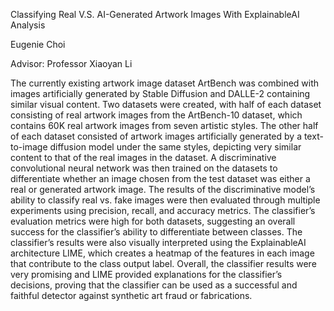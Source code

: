 Classifying Real V.S. AI-Generated Artwork Images With ExplainableAI Analysis  
  
Eugenie Choi  
  
Advisor: Professor Xiaoyan Li  
  
The currently existing artwork image dataset ArtBench was combined with images artificially generated by Stable Diffusion and DALLE-2 containing similar visual content. Two datasets were created, with half of each dataset consisting of real artwork images from the ArtBench-10 dataset, which contains 60K real artwork images from seven artistic styles. The other half of each dataset consisted of artwork images artificially generated by a text-to-image diffusion model under the same styles, depicting very similar content to that of the real images in the dataset. A discriminative convolutional neural network was then trained on the datasets to differentiate whether an image chosen from the test dataset was either a real or generated artwork image. The results of the discriminative model’s ability to classify real vs. fake images were then evaluated through multiple experiments using precision, recall, and accuracy metrics. The classifier’s evaluation metrics were high for both datasets, suggesting an overall success for the classifier’s ability to differentiate between classes. The classifier’s results were also visually interpreted using the ExplainableAI architecture LIME, which creates a heatmap of the features in each image that contribute to the class output label. Overall, the classifier results were very promising and LIME provided explanations for the classifier’s decisions, proving that the classifier can be used as a successful and faithful detector against synthetic art fraud or fabrications.
